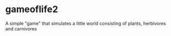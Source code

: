 gameoflife2
===========

A simple "game" that simulates a little world consisting of plants, herbivores and carnivores
